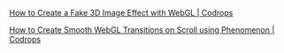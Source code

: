 [How to Create a Fake 3D Image Effect with WebGL | Codrops](https://tympanus.net/codrops/2019/02/20/how-to-create-a-fake-3d-image-effect-with-webgl/)

[How to Create Smooth WebGL Transitions on Scroll using Phenomenon | Codrops](https://tympanus.net/codrops/2019/03/22/how-to-create-smooth-webgl-transitions-on-scroll-using-phenomenon/)
